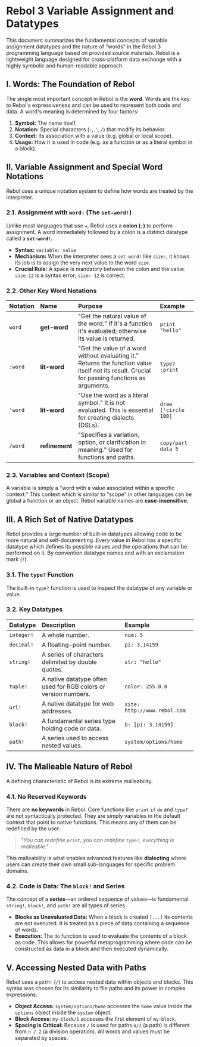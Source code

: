 # Rebol 3 Variable Assignment and Datatypes

This document summarizes the fundamental concepts of variable assignment datatypes and the nature of "words" in the Rebol 3 programming language based on provided source materials. Rebol is a lightweight language designed for cross-platform data exchange with a highly symbolic and human-readable approach.

## I. Words: The Foundation of Rebol

The single most important concept in Rebol is the **word**. Words are the key to Rebol's expressiveness and can be used to represent both code and data. A word's meaning is determined by four factors:

1.  **Symbol:** The name itself.
2.  **Notation:** Special characters (`:`, `'`, `/`) that modify its behavior.
3.  **Context:** Its association with a value (e.g. global or local scope).
4.  **Usage:** How it is used in code (e.g. as a function or as a literal symbol in a block).

## II. Variable Assignment and Special Word Notations

Rebol uses a unique notation system to define how words are treated by the interpreter.

### 2.1. Assignment with `word:` (The `set-word!`)

Unlike most languages that use `=`, Rebol uses a **colon (`:`)** to perform assignment. A word immediately followed by a colon is a distinct datatype called a **`set-word!`**.

-   **Syntax:** `variable: value`
-   **Mechanism:** When the interpreter sees a `set-word!` like `size:`, it knows its job is to assign the very next value to the word `size`.
-   **Crucial Rule:** A space is mandatory between the colon and the value. `size:12` is a syntax error; `size: 12` is correct.

### 2.2. Other Key Word Notations

| Notation | Name | Purpose | Example |
| :--- | :--- | :--- | :--- |
| `word` | **get-word** | "Get the natural value of the word." If it's a function it's evaluated; otherwise its value is returned. | `print "hello"` |
| `:word` | **lit-word** | "Get the value of a word without evaluating it." Returns the function value itself not its result. Crucial for passing functions as arguments. | `type? :print` |
| `'word` | **lit-word** | "Use the word as a literal symbol." It is not evaluated. This is essential for creating dialects (DSLs). | `draw ['circle 100]` |
| `/word` | **refinement** | "Specifies a variation, option, or clarification in meaning." Used for functions and paths. | `copy/part data 5` |

### 2.3. Variables and Context (Scope)

A variable is simply a "word with a value associated within a specific context." This context which is similar to "scope" in other languages can be global a function or an object. Rebol variable names are **case-insensitive**.

## III. A Rich Set of Native Datatypes

Rebol provides a large number of built-in datatypes allowing code to be more natural and self-documenting. Every value in Rebol has a specific datatype which defines its possible values and the operations that can be performed on it. By convention datatype names end with an exclamation mark (`!`).

### 3.1. The `type?` Function

The built-in `type?` function is used to inspect the datatype of any variable or value.

### 3.2. Key Datatypes

| Datatype | Description | Example |
| :--- | :--- | :--- |
| `integer!` | A whole number. | `num: 5` |
| `decimal!` | A floating-point number. | `pi: 3.14159` |
| `string!` | A series of characters delimited by double quotes. | `str: "hello"` |
| `tuple!` | A native datatype often used for RGB colors or version numbers. | `color: 255.0.0` |
| `url!` | A native datatype for web addresses. | `site: http://www.rebol.com` |
| `block!` | A fundamental series type holding code or data. | `b: [pi: 3.14159]` |
| `path!` | A series used to access nested values. | `system/options/home` |

## IV. The Malleable Nature of Rebol

A defining characteristic of Rebol is its extreme malleability.

### 4.1. No Reserved Keywords

There are **no keywords** in Rebol. Core functions like `print` `if` `do` and `type?` are not syntactically protected. They are simply variables in the default context that point to native functions. This means any of them can be redefined by the user:
> *"You can redefine `print`, you can redefine `type?`, everything is malleable."*

This malleability is what enables advanced features like **dialecting** where users can create their own small sub-languages for specific problem domains.

### 4.2. Code is Data: The `block!` and Series

The concept of a **series**—an ordered sequence of values—is fundamental. `string!`, `block!`, and `path!` are all types of series.

-   **Blocks as Unevaluated Data:** When a block is created `[...]` its contents are not executed. It is treated as a piece of data containing a sequence of words.
-   **Execution:** The `do` function is used to evaluate the contents of a block as code. This allows for powerful metaprogramming where code can be constructed as data in a block and then executed dynamically.

## V. Accessing Nested Data with Paths

Rebol uses a `path!` (`/`) to access nested data within objects and blocks. This syntax was chosen for its similarity to file paths and its power in complex expressions.

-   **Object Access:** `system/options/home` accesses the `home` value inside the `options` object inside the `system` object.
-   **Block Access:** `my-block/1` accesses the first element of `my-block`.
-   **Spacing is Critical:** Because `/` is used for paths `n/2` (a path) is different from `n / 2` (a division operation). All words and values must be separated by spaces.

